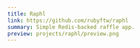 ```yaml
---
title: Raphl
link: https://github.com/rubyftw/raphl
summary: Simple Redis-backed raffle app.
preview: projects/raphl/preview.png
---
```


